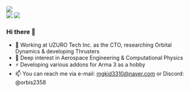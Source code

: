 ![](https://profile-summary-mgkid3310s-projects.vercel.app/api/cards/profile-details?username=mgkid3310&theme=nord_bright)  
![](https://profile-summary-mgkid3310s-projects.vercel.app/api/cards/repos-per-language?username=mgkid3310&theme=nord_bright&exclude=Jupyter%20Notebook)
![](https://profile-summary-mgkid3310s-projects.vercel.app/api/cards/productive-time?username=mgkid3310&theme=nord_bright&utcOffset=9)  

### Hi there 👋
- 🏢 Working at UZURO Tech Inc. as the CTO, researching Orbital Dynamics & developing Thrusters  
- 🌱 Deep interest in Aerospace Engineering & Computational Physics  
- ⚡ Developing various addons for Arma 3 as a hobby
- 📫 You can reach me via e-mail: mgkid3310@naver.com or Discord: @orbis2358
